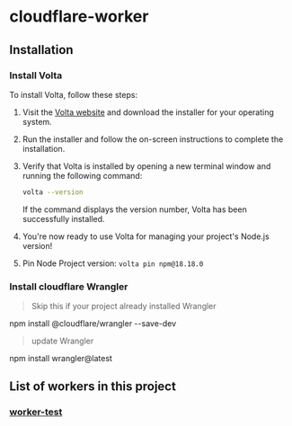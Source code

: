 # cloudflare-worker

## Installation

### Install Volta

To install Volta, follow these steps:

1. Visit the [Volta website](https://volta.sh/) and download the installer for your operating system.
2. Run the installer and follow the on-screen instructions to complete the installation.
3. Verify that Volta is installed by opening a new terminal window and running the following command:

    ```bash
    volta --version
    ```

    If the command displays the version number, Volta has been successfully installed.

4. You're now ready to use Volta for managing your project's Node.js version!

5. Pin Node Project version: `volta pin npm@18.18.0`


### Install cloudflare Wrangler
> Skip this if your project already installed Wrangler

npm install @cloudflare/wrangler --save-dev

> update Wrangler

npm install wrangler@latest


## List of workers in this project
### [worker-test](https://worker-test.minhnq-0702.workers.dev/)
